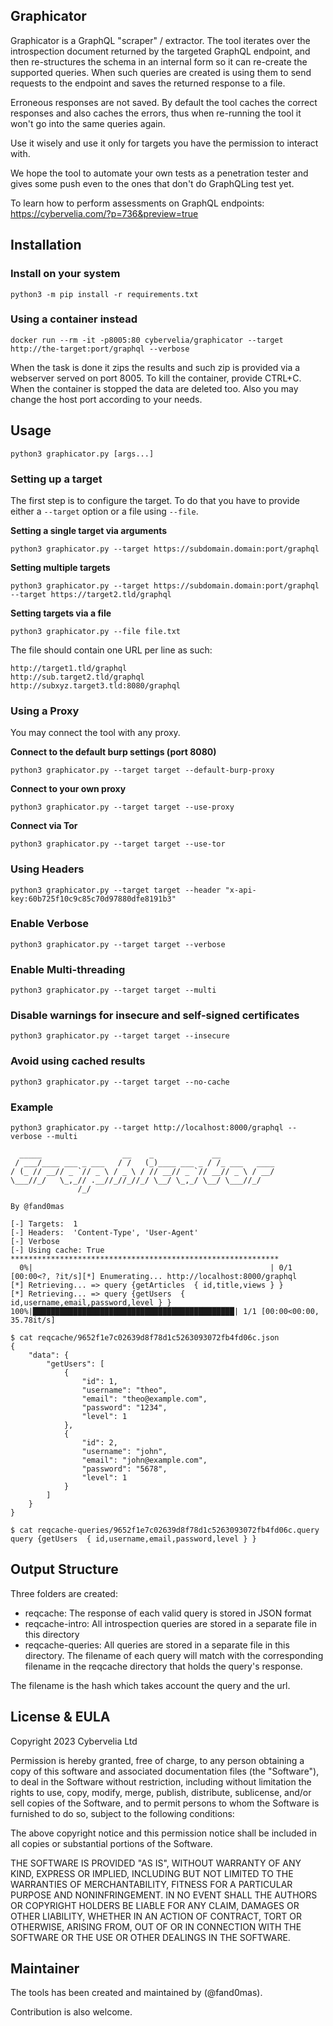 

## Graphicator

Graphicator is a GraphQL "scraper" / extractor. The tool iterates over the introspection document returned by the targeted GraphQL endpoint, and then re-structures the schema in an internal form so it can re-create the supported queries. When such queries are created is using them to send requests to the endpoint and saves the returned response to a file.

Erroneous responses are not saved. By default the tool caches the correct responses and also caches the errors, thus when re-running the tool it won't go into the same queries again.

Use it wisely and use it only for targets you have the permission to interact with.

We hope the tool to automate your own tests as a penetration tester and gives some push even to the ones that don't do GraphQLing test yet.

To learn how to perform assessments on GraphQL endpoints: https://cybervelia.com/?p=736&preview=true

## Installation

### Install on your system

```
python3 -m pip install -r requirements.txt
```

### Using a container instead

```
docker run --rm -it -p8005:80 cybervelia/graphicator --target http://the-target:port/graphql --verbose
```

When the task is done it zips the results and such zip is provided via a webserver served on port 8005. To kill the container, provide CTRL+C. When the container is stopped the data are deleted too. Also you may change the host port according to your needs.

## Usage

```
python3 graphicator.py [args...]
```

### Setting up a target

The first step is to configure the target. To do that you have to provide either a `--target` option or a file using `--file`.

**Setting a single target via arguments**

```
python3 graphicator.py --target https://subdomain.domain:port/graphql
```

**Setting multiple targets**

```
python3 graphicator.py --target https://subdomain.domain:port/graphql --target https://target2.tld/graphql
```

**Setting targets via a file**

```
python3 graphicator.py --file file.txt
```

The file should contain one URL per line as such:

```
http://target1.tld/graphql
http://sub.target2.tld/graphql
http://subxyz.target3.tld:8080/graphql
```

### Using a Proxy

You may connect the tool with any proxy.

**Connect to the default burp settings (port 8080)**

```
python3 graphicator.py --target target --default-burp-proxy
```

**Connect to your own proxy**

```
python3 graphicator.py --target target --use-proxy
```

**Connect via Tor**

```
python3 graphicator.py --target target --use-tor
```

### Using Headers

```
python3 graphicator.py --target target --header "x-api-key:60b725f10c9c85c70d97880dfe8191b3"
```

### Enable Verbose

```
python3 graphicator.py --target target --verbose
```

### Enable Multi-threading

```
python3 graphicator.py --target target --multi
```

### Disable warnings for insecure and self-signed certificates

```
python3 graphicator.py --target target --insecure
```

### Avoid using cached results

```
python3 graphicator.py --target target --no-cache
```

### Example

```
python3 graphicator.py --target http://localhost:8000/graphql --verbose --multi

  _____                  __    _             __           
 / ___/____ ___ _ ___   / /   (_)____ ___ _ / /_ ___   ____
/ (_ // __// _ `// _ \ / _ \ / // __// _ `// __// _ \ / __/
\___//_/   \_,_// .__//_//_//_/ \__/ \_,_/ \__/ \___//_/   
               /_/                                         

By @fand0mas

[-] Targets:  1
[-] Headers:  'Content-Type', 'User-Agent'
[-] Verbose
[-] Using cache: True
************************************************************
  0%|                                                     | 0/1 [00:00<?, ?it/s][*] Enumerating... http://localhost:8000/graphql
[*] Retrieving... => query {getArticles  { id,title,views } }
[*] Retrieving... => query {getUsers  { id,username,email,password,level } }
100%|█████████████████████████████████████████████| 1/1 [00:00<00:00, 35.78it/s]
```

```
$ cat reqcache/9652f1e7c02639d8f78d1c5263093072fb4fd06c.json 
{
    "data": {
        "getUsers": [
            {
                "id": 1,
                "username": "theo",
                "email": "theo@example.com",
                "password": "1234",
                "level": 1
            },
            {
                "id": 2,
                "username": "john",
                "email": "john@example.com",
                "password": "5678",
                "level": 1
            }
        ]
    }
}
```

```
$ cat reqcache-queries/9652f1e7c02639d8f78d1c5263093072fb4fd06c.query 
query {getUsers  { id,username,email,password,level } }
```



## Output Structure

Three folders are created:

- reqcache: The response of each valid query is stored in JSON format
- reqcache-intro: All introspection queries are stored in a separate file in this directory
- reqcache-queries: All queries are stored in a separate file in this directory. The filename of each query will match with the corresponding filename in the reqcache directory that holds the query's response.

The filename is the hash which takes account the query and the url.

## License & EULA

Copyright 2023 Cybervelia Ltd

Permission is hereby granted, free of charge, to any person obtaining a copy of this software and associated documentation files (the  "Software"), to deal in the Software without restriction, including  without limitation the rights to use, copy, modify, merge, publish,  distribute, sublicense, and/or sell copies of the Software, and to  permit persons to whom the Software is furnished to do so, subject to  the following conditions:

The above copyright notice and this permission notice shall be included in all copies or substantial portions of the Software.

THE SOFTWARE IS PROVIDED "AS IS", WITHOUT WARRANTY OF ANY KIND,  EXPRESS OR IMPLIED, INCLUDING BUT NOT LIMITED TO THE WARRANTIES OF  MERCHANTABILITY, FITNESS FOR A PARTICULAR PURPOSE AND NONINFRINGEMENT.  IN NO EVENT SHALL THE AUTHORS OR COPYRIGHT HOLDERS BE LIABLE FOR ANY  CLAIM, DAMAGES OR OTHER LIABILITY, WHETHER IN AN ACTION OF CONTRACT,  TORT OR OTHERWISE, ARISING FROM, OUT OF OR IN CONNECTION WITH THE  SOFTWARE OR THE USE OR OTHER DEALINGS IN THE SOFTWARE.

## Maintainer

The tools has been created and maintained by (@fand0mas).

Contribution is also welcome.